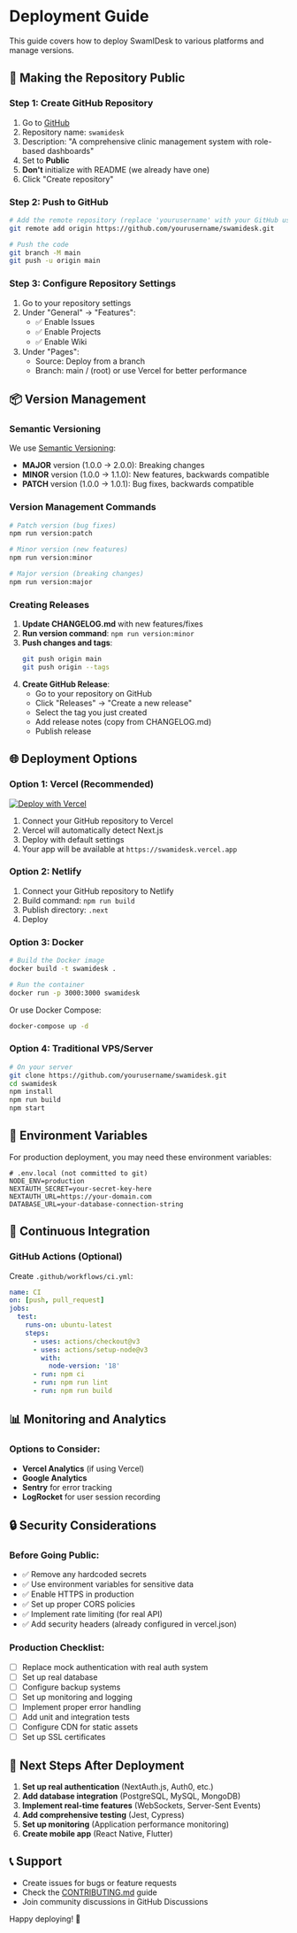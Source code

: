 # Deployment Guide

This guide covers how to deploy SwamIDesk to various platforms and manage versions.

## 🚀 Making the Repository Public

### Step 1: Create GitHub Repository

1. Go to [GitHub](https://github.com/new)
2. Repository name: `swamidesk`
3. Description: "A comprehensive clinic management system with role-based dashboards"
4. Set to **Public**
5. **Don't** initialize with README (we already have one)
6. Click "Create repository"

### Step 2: Push to GitHub

```bash
# Add the remote repository (replace 'yourusername' with your GitHub username)
git remote add origin https://github.com/yourusername/swamidesk.git

# Push the code
git branch -M main
git push -u origin main
```

### Step 3: Configure Repository Settings

1. Go to your repository settings
2. Under "General" → "Features":
   - ✅ Enable Issues
   - ✅ Enable Projects
   - ✅ Enable Wiki
3. Under "Pages":
   - Source: Deploy from a branch
   - Branch: main / (root) or use Vercel for better performance

## 📦 Version Management

### Semantic Versioning

We use [Semantic Versioning](https://semver.org/):
- **MAJOR** version (1.0.0 → 2.0.0): Breaking changes
- **MINOR** version (1.0.0 → 1.1.0): New features, backwards compatible
- **PATCH** version (1.0.0 → 1.0.1): Bug fixes, backwards compatible

### Version Management Commands

```bash
# Patch version (bug fixes)
npm run version:patch

# Minor version (new features)
npm run version:minor

# Major version (breaking changes)
npm run version:major
```

### Creating Releases

1. **Update CHANGELOG.md** with new features/fixes
2. **Run version command**: `npm run version:minor`
3. **Push changes and tags**:
   ```bash
   git push origin main
   git push origin --tags
   ```
4. **Create GitHub Release**:
   - Go to your repository on GitHub
   - Click "Releases" → "Create a new release"
   - Select the tag you just created
   - Add release notes (copy from CHANGELOG.md)
   - Publish release

## 🌐 Deployment Options

### Option 1: Vercel (Recommended)

[![Deploy with Vercel](https://vercel.com/button)](https://vercel.com/new/clone?repository-url=https://github.com/yourusername/swamidesk)

1. Connect your GitHub repository to Vercel
2. Vercel will automatically detect Next.js
3. Deploy with default settings
4. Your app will be available at `https://swamidesk.vercel.app`

### Option 2: Netlify

1. Connect your GitHub repository to Netlify
2. Build command: `npm run build`
3. Publish directory: `.next`
4. Deploy

### Option 3: Docker

```bash
# Build the Docker image
docker build -t swamidesk .

# Run the container
docker run -p 3000:3000 swamidesk
```

Or use Docker Compose:
```bash
docker-compose up -d
```

### Option 4: Traditional VPS/Server

```bash
# On your server
git clone https://github.com/yourusername/swamidesk.git
cd swamidesk
npm install
npm run build
npm start
```

## 🔧 Environment Variables

For production deployment, you may need these environment variables:

```env
# .env.local (not committed to git)
NODE_ENV=production
NEXTAUTH_SECRET=your-secret-key-here
NEXTAUTH_URL=https://your-domain.com
DATABASE_URL=your-database-connection-string
```

## 🔄 Continuous Integration

### GitHub Actions (Optional)

Create `.github/workflows/ci.yml`:

```yaml
name: CI
on: [push, pull_request]
jobs:
  test:
    runs-on: ubuntu-latest
    steps:
      - uses: actions/checkout@v3
      - uses: actions/setup-node@v3
        with:
          node-version: '18'
      - run: npm ci
      - run: npm run lint
      - run: npm run build
```

## 📊 Monitoring and Analytics

### Options to Consider:
- **Vercel Analytics** (if using Vercel)
- **Google Analytics**
- **Sentry** for error tracking
- **LogRocket** for user session recording

## 🔒 Security Considerations

### Before Going Public:
- ✅ Remove any hardcoded secrets
- ✅ Use environment variables for sensitive data
- ✅ Enable HTTPS in production
- ✅ Set up proper CORS policies
- ✅ Implement rate limiting (for real API)
- ✅ Add security headers (already configured in vercel.json)

### Production Checklist:
- [ ] Replace mock authentication with real auth system
- [ ] Set up real database
- [ ] Configure backup systems
- [ ] Set up monitoring and logging
- [ ] Implement proper error handling
- [ ] Add unit and integration tests
- [ ] Configure CDN for static assets
- [ ] Set up SSL certificates

## 🎯 Next Steps After Deployment

1. **Set up real authentication** (NextAuth.js, Auth0, etc.)
2. **Add database integration** (PostgreSQL, MySQL, MongoDB)
3. **Implement real-time features** (WebSockets, Server-Sent Events)
4. **Add comprehensive testing** (Jest, Cypress)
5. **Set up monitoring** (Application performance monitoring)
6. **Create mobile app** (React Native, Flutter)

## 📞 Support

- Create issues for bugs or feature requests
- Check the [CONTRIBUTING.md](CONTRIBUTING.md) guide
- Join community discussions in GitHub Discussions

Happy deploying! 🚀